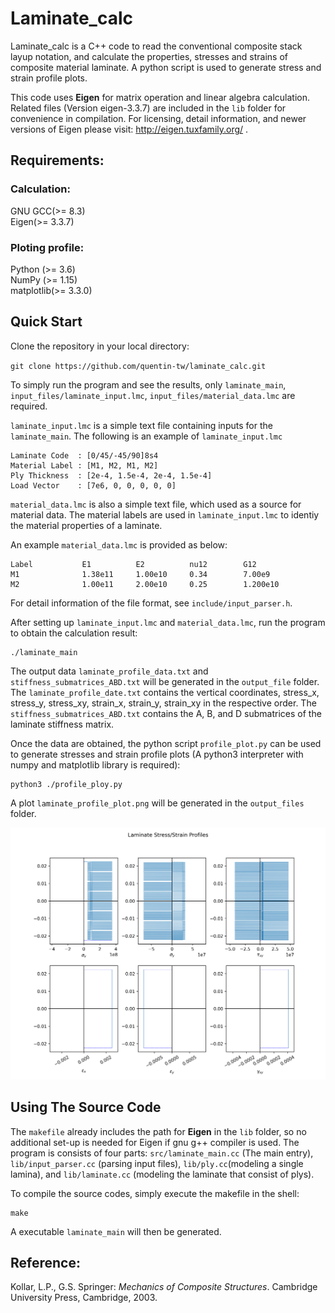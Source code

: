 # Laminate_calc

Laminate_calc is a C++ code to read the conventional composite stack layup 
notation, and calculate the properties, stresses and strains of composite 
material laminate. A python script is used to generate stress and strain profile 
plots.

This code uses **Eigen** for matrix operation and linear algebra calculation. 
Related files (Version eigen-3.3.7) are included in the `lib` folder for convenience in 
compilation. For licensing, detail information, and newer versions  of Eigen please visit:
http://eigen.tuxfamily.org/ .

## Requirements:
### Calculation:
GNU GCC(>= 8.3)</br> Eigen(>= 3.3.7)
### Ploting profile:
Python (>= 3.6)</br>NumPy (>= 1.15)
</br> matplotlib(>= 3.3.0)

## Quick Start

Clone the repository in your local directory:

`git clone https://github.com/quentin-tw/laminate_calc.git`

To simply run the program and see the results, only `laminate_main`,
`input_files/laminate_input.lmc`, `input_files/material_data.lmc` are required.

`laminate_input.lmc` is a simple text file containing inputs for the 
`laminate_main`. The following is an example of `laminate_input.lmc`
```
Laminate Code  : [0/45/-45/90]8s4
Material Label : [M1, M2, M1, M2]
Ply Thickness  : [2e-4, 1.5e-4, 2e-4, 1.5e-4]
Load Vector    : [7e6, 0, 0, 0, 0, 0]
```
`material_data.lmc` is also a simple text file, which used as a source for 
material data. The material labels are used in `laminate_input.lmc` to identiy
the material properties of a laminate.

An example `material_data.lmc` is provided as below:

```
Label           E1          E2          nu12        G12
M1              1.38e11     1.00e10     0.34        7.00e9
M2              1.00e11     2.00e10     0.25        1.200e10
```

For detail information of the file format, see `include/input_parser.h`.

After setting up `laminate_input.lmc` and `material_data.lmc`, run the program
to obtain the calculation result:
```
./laminate_main
```

The output data `laminate_profile_data.txt` and `stiffness_submatrices_ABD.txt`
will be generated in the `output_file` folder. The `laminate_profile_date.txt`
contains the vertical coordinates, stress_x, stress_y, stress_xy, strain_x, 
strain_y, strain_xy in the respective order. The `stiffness_submatrices_ABD.txt`
contains the A, B, and D submatrices of the laminate stiffness matrix.

Once the data are obtained, the python script `profile_plot.py` can be used to 
generate stresses and strain profile plots (A python3 interpreter with numpy 
and matplotlib library is required): 

```
python3 ./profile_ploy.py
```

A plot `laminate_profile_plot.png` will be generated in the `output_files` folder.

![ProfilePlotResult](/output_files/laminate_profile_plot.png)

## Using The Source Code

The `makefile` already includes the path for **Eigen** in the `lib` folder, so
no additional set-up is needed for Eigen if gnu g++ compiler is used. The program is
consists of four parts: `src/laminate_main.cc` (The main entry), `lib/input_parser.cc`
(parsing input files), `lib/ply.cc`(modeling a single lamina), and `lib/laminate.cc` 
(modeling the laminate that consist of plys).

To compile the source codes, simply execute the makefile in the shell:

```
make
```
A executable `laminate_main` will then be generated.

## Reference:

Kollar, L.P., G.S. Springer: *Mechanics of Composite Structures*. 
Cambridge University Press, Cambridge, 2003.